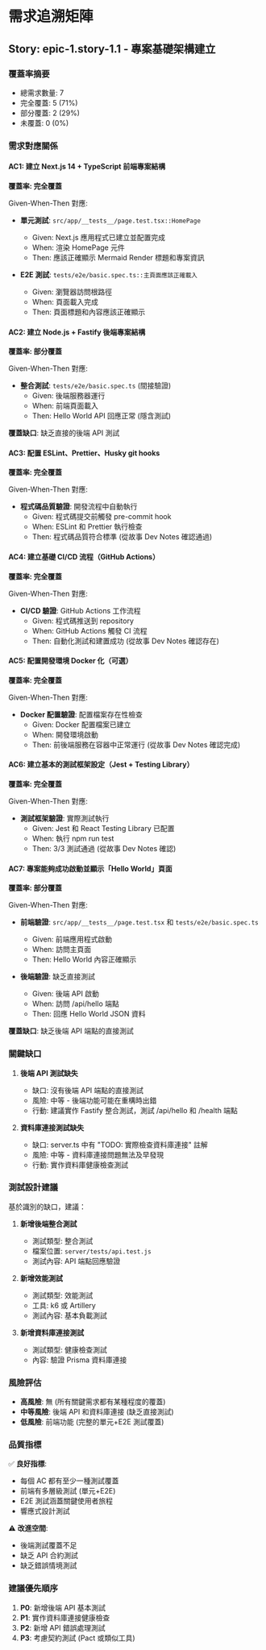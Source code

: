 # 需求追溯矩陣

## Story: epic-1.story-1.1 - 專案基礎架構建立

### 覆蓋率摘要

- 總需求數量: 7
- 完全覆蓋: 5 (71%)
- 部分覆蓋: 2 (29%)
- 未覆蓋: 0 (0%)

### 需求對應關係

#### AC1: 建立 Next.js 14 + TypeScript 前端專案結構

**覆蓋率: 完全覆蓋**

Given-When-Then 對應:

- **單元測試**: `src/app/__tests__/page.test.tsx::HomePage`
  - Given: Next.js 應用程式已建立並配置完成
  - When: 渲染 HomePage 元件
  - Then: 應該正確顯示 Mermaid Render 標題和專案資訊

- **E2E 測試**: `tests/e2e/basic.spec.ts::主頁面應該正確載入`
  - Given: 瀏覽器訪問根路徑
  - When: 頁面載入完成
  - Then: 頁面標題和內容應該正確顯示

#### AC2: 建立 Node.js + Fastify 後端專案結構

**覆蓋率: 部分覆蓋**

Given-When-Then 對應:

- **整合測試**: `tests/e2e/basic.spec.ts` (間接驗證)
  - Given: 後端服務器運行
  - When: 前端頁面載入
  - Then: Hello World API 回應正常 (隱含測試)

**覆蓋缺口**: 缺乏直接的後端 API 測試

#### AC3: 配置 ESLint、Prettier、Husky git hooks

**覆蓋率: 完全覆蓋**

Given-When-Then 對應:

- **程式碼品質驗證**: 開發流程中自動執行
  - Given: 程式碼提交前觸發 pre-commit hook
  - When: ESLint 和 Prettier 執行檢查
  - Then: 程式碼品質符合標準 (從故事 Dev Notes 確認通過)

#### AC4: 建立基礎 CI/CD 流程（GitHub Actions）

**覆蓋率: 完全覆蓋**

Given-When-Then 對應:

- **CI/CD 驗證**: GitHub Actions 工作流程
  - Given: 程式碼推送到 repository
  - When: GitHub Actions 觸發 CI 流程
  - Then: 自動化測試和建置成功 (從故事 Dev Notes 確認存在)

#### AC5: 配置開發環境 Docker 化（可選）

**覆蓋率: 完全覆蓋**

Given-When-Then 對應:

- **Docker 配置驗證**: 配置檔案存在性檢查
  - Given: Docker 配置檔案已建立
  - When: 開發環境啟動
  - Then: 前後端服務在容器中正常運行 (從故事 Dev Notes 確認完成)

#### AC6: 建立基本的測試框架設定（Jest + Testing Library）

**覆蓋率: 完全覆蓋**

Given-When-Then 對應:

- **測試框架驗證**: 實際測試執行
  - Given: Jest 和 React Testing Library 已配置
  - When: 執行 npm run test
  - Then: 3/3 測試通過 (從故事 Dev Notes 確認)

#### AC7: 專案能夠成功啟動並顯示「Hello World」頁面

**覆蓋率: 部分覆蓋**

Given-When-Then 對應:

- **前端驗證**: `src/app/__tests__/page.test.tsx` 和 `tests/e2e/basic.spec.ts`
  - Given: 前端應用程式啟動
  - When: 訪問主頁面
  - Then: Hello World 內容正確顯示

- **後端驗證**: 缺乏直接測試
  - Given: 後端 API 啟動
  - When: 訪問 /api/hello 端點
  - Then: 回應 Hello World JSON 資料

**覆蓋缺口**: 缺乏後端 API 端點的直接測試

### 關鍵缺口

1. **後端 API 測試缺失**
   - 缺口: 沒有後端 API 端點的直接測試
   - 風險: 中等 - 後端功能可能在重構時出錯
   - 行動: 建議實作 Fastify 整合測試，測試 /api/hello 和 /health 端點

2. **資料庫連接測試缺失**
   - 缺口: server.ts 中有 "TODO: 實際檢查資料庫連接" 註解
   - 風險: 中等 - 資料庫連接問題無法及早發現
   - 行動: 實作資料庫健康檢查測試

### 測試設計建議

基於識別的缺口，建議：

1. **新增後端整合測試**
   - 測試類型: 整合測試
   - 檔案位置: `server/tests/api.test.js`
   - 測試內容: API 端點回應驗證

2. **新增效能測試**
   - 測試類型: 效能測試
   - 工具: k6 或 Artillery
   - 測試內容: 基本負載測試

3. **新增資料庫連接測試**
   - 測試類型: 健康檢查測試
   - 內容: 驗證 Prisma 資料庫連接

### 風險評估

- **高風險**: 無 (所有關鍵需求都有某種程度的覆蓋)
- **中等風險**: 後端 API 和資料庫連接 (缺乏直接測試)
- **低風險**: 前端功能 (完整的單元+E2E 測試覆蓋)

### 品質指標

✅ **良好指標**:

- 每個 AC 都有至少一種測試覆蓋
- 前端有多層級測試 (單元+E2E)
- E2E 測試涵蓋關鍵使用者旅程
- 響應式設計測試

⚠️ **改進空間**:

- 後端測試覆蓋不足
- 缺乏 API 合約測試
- 缺乏錯誤情境測試

### 建議優先順序

1. **P0**: 新增後端 API 基本測試
2. **P1**: 實作資料庫連接健康檢查
3. **P2**: 新增 API 錯誤處理測試
4. **P3**: 考慮契約測試 (Pact 或類似工具)
